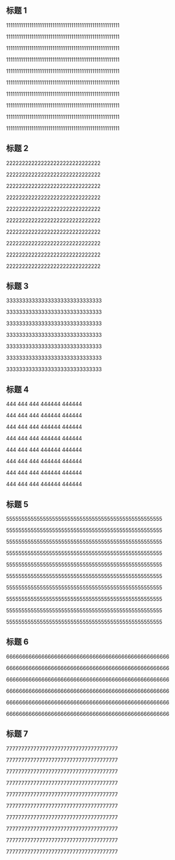 ## 标题 1

111111111111111111111111111111111111111111111111111111

111111111111111111111111111111111111111111111111111111

111111111111111111111111111111111111111111111111111111

111111111111111111111111111111111111111111111111111111

111111111111111111111111111111111111111111111111111111

111111111111111111111111111111111111111111111111111111

111111111111111111111111111111111111111111111111111111

111111111111111111111111111111111111111111111111111111

111111111111111111111111111111111111111111111111111111

111111111111111111111111111111111111111111111111111111

## 标题 2

222222222222222222222222222222

222222222222222222222222222222

222222222222222222222222222222

222222222222222222222222222222

222222222222222222222222222222

222222222222222222222222222222

222222222222222222222222222222

222222222222222222222222222222

222222222222222222222222222222

222222222222222222222222222222

## 标题 3

333333333333333333333333333333

333333333333333333333333333333

333333333333333333333333333333

333333333333333333333333333333

333333333333333333333333333333

333333333333333333333333333333

333333333333333333333333333333

## 标题 4

444 444 444 444444 444444

444 444 444 444444 444444

444 444 444 444444 444444

444 444 444 444444 444444

444 444 444 444444 444444

444 444 444 444444 444444

444 444 444 444444 444444

444 444 444 444444 444444

## 标题 5

555555555555555555555555555555555555555555555555555

555555555555555555555555555555555555555555555555555

555555555555555555555555555555555555555555555555555

555555555555555555555555555555555555555555555555555

555555555555555555555555555555555555555555555555555

555555555555555555555555555555555555555555555555555

555555555555555555555555555555555555555555555555555

555555555555555555555555555555555555555555555555555

555555555555555555555555555555555555555555555555555

555555555555555555555555555555555555555555555555555

## 标题 6

666666666666666666666666666666666666666666666666666

666666666666666666666666666666666666666666666666666

666666666666666666666666666666666666666666666666666

666666666666666666666666666666666666666666666666666

666666666666666666666666666666666666666666666666666

666666666666666666666666666666666666666666666666666

## 标题 7

7777777777777777777777777777777777777

7777777777777777777777777777777777777

7777777777777777777777777777777777777

7777777777777777777777777777777777777

7777777777777777777777777777777777777

7777777777777777777777777777777777777

7777777777777777777777777777777777777

7777777777777777777777777777777777777

7777777777777777777777777777777777777

7777777777777777777777777777777777777
